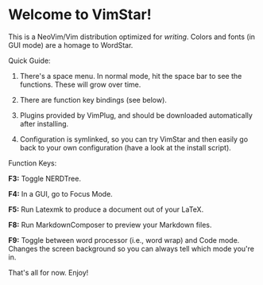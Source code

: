 # Welcome to VimStar! 

This is a NeoVim/Vim  distribution optimized for *writing*. Colors and fonts (in
GUI mode) are a homage to WordStar. 

Quick Guide: 

1.  There's a space menu. In normal mode, hit the space bar to see the
    functions. These will grow over time. 

2.  There are function key bindings (see below). 

3.  Plugins provided by VimPlug, and should be downloaded automatically after
    installing. 

4.  Configuration is symlinked, so you can try VimStar and then easily go back
    to your own configuration (have a look at the install script). 

Function Keys: 

**F3:** Toggle NERDTree. 

**F4:** In a GUI, go to Focus Mode. 

**F5:** Run Latexmk to produce a document out of your LaTeX. 

**F8:** Run MarkdownComposer to preview your Markdown files. 

**F9:** Toggle between word processor (i.e., word wrap) and Code mode. Changes
the screen background so you can always tell which mode you're in. 

That's all for now. Enjoy!
